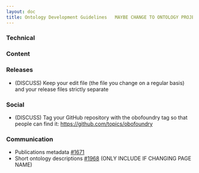 ```yaml
---
layout: doc
title: Ontology Development Guidelines   MAYBE CHANGE TO ONTOLOGY PROJECT MANAGEMENT GUIDELINES?
---
```


### Technical


### Content


### Releases

- (DISCUSS) Keep your edit file (the file you change on a regular basis) and your release files strictly separate

### Social

- (DISCUSS) Tag your GitHub repository with the obofoundry tag so that people can find it: https://github.com/topics/obofoundry

### Communication

- Publications metadata [#1671](https://github.com/OBOFoundry/OBOFoundry.github.io/issues/1671)
- Short ontology descriptions [#1968](https://github.com/OBOFoundry/OBOFoundry.github.io/issues/1968)   (ONLY INCLUDE IF CHANGING PAGE NAME)
